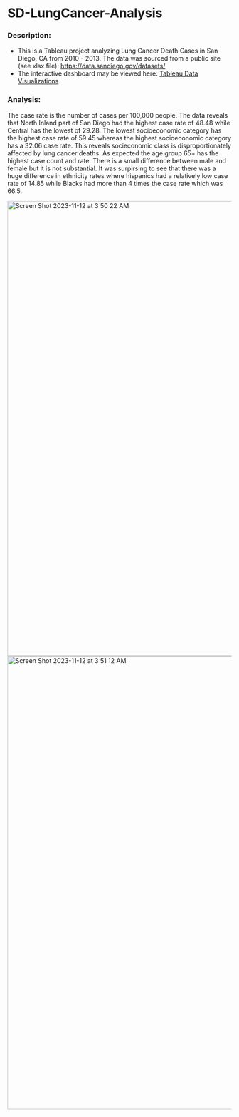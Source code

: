 # SD-LungCancer-Analysis
### Description:
* This is a Tableau project analyzing Lung Cancer Death Cases in San Diego, CA from 2010 - 2013. The data was sourced from a public site (see xlsx file): https://data.sandiego.gov/datasets/
* The interactive dashboard may be viewed here: [Tableau Data Visualizations](https://public.tableau.com/views/SanDiegoLungCancerDeaths2010-2013/Dashboard1?:language=en-US&:display_count=n&:origin=viz_share_link)

### Analysis:
The case rate is the number of cases per 100,000 people. The data reveals that North Inland part of San Diego had the highest case rate of 48.48 while Central has the lowest of 29.28. The lowest socioeconomic category has the highest case rate of 59.45 whereas the highest socioeconomic category has a 32.06 case rate. This reveals socieconomic class is disproportionately affected by lung cancer deaths. As expected the age group 65+ has the highest case count and rate. There is a small difference between male and female but it is not substantial. It was surpirsing to see that there was a huge difference in ethnicity rates where hispanics had a relatively low case rate of 14.85 while Blacks had more than 4 times the case rate which was 66.5. 

<img width="1021" alt="Screen Shot 2023-11-12 at 3 50 22 AM" src="https://github.com/stephenaigner/SD-LungCancer-Analysis/assets/90224544/24b9b44f-1024-4500-9ae4-525e792de351">
<img width="1018" alt="Screen Shot 2023-11-12 at 3 51 12 AM" src="https://github.com/stephenaigner/SD-LungCancer-Analysis/assets/90224544/7d443852-fbe8-4f54-9d01-23e97a745826">


